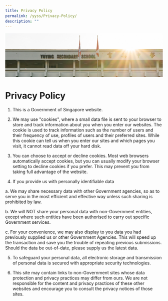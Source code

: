 ```yaml
---
title: Privacy Policy
permalink: /yyss/Privacy-Policy/
description: ""
---
```

![](/images/AboutUs.jpg)

Privacy Policy
==============

1. This is a Government of Singapore website. 

  

2. We may use "cookies", where a small data file is sent to your browser to store and track information about you when you enter our websites. The cookie is used to track information such as the number of users and their frequency of use, profiles of users and their preferred sites. While this cookie can tell us when you enter our sites and which pages you visit, it cannot read data off your hard disk. 

  

3. You can choose to accept or decline cookies. Most web browsers automatically accept cookies, but you can usually modify your browser setting to decline cookies if you prefer. This may prevent you from taking full advantage of the website. 

  

4. If you provide us with personally identifiable data 

a. We may share necessary data with other Government agencies, so as to serve you in the most efficient and effective way unless such sharing is prohibited by law. 

b. We will NOT share your personal data with non-Government entities, except where such entities have been authorised to carry out specific Government services. 

c. For your convenience, we may also display to you data you had previously supplied us or other Government Agencies. This will speed up the transaction and save you the trouble of repeating previous submissions. Should the data be out-of-date, please supply us the latest data. 

  

5. To safeguard your personal data, all electronic storage and transmission of personal data is secured with appropriate security technologies. 

  

6. This site may contain links to non-Government sites whose data protection and privacy practices may differ from ours. We are not responsible for the content and privacy practices of these other websites and encourage you to consult the privacy notices of those sites.